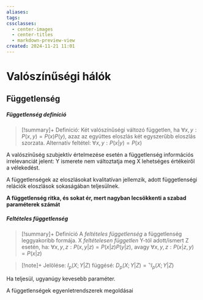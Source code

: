 ```yaml
---
aliases: 
tags: 
cssclasses:
  - center-images
  - center-titles
  - markdown-preview-view
created: 2024-11-21 11:01
---
```


# Valószínűségi hálók

## Függetlenség
##### Függetlenség definíció

>[!summary]+ Definíció:
>Két valószínűségi változó független, ha
> $\forall x,y: P(x,y)= P(x)P(y)$, azaz az együttes eloszlás két egyszerűbb eloszlás szorzata. Alternatív feltétel: $\forall x,y: P(x|y)=P(x)$

A valószínűség szubjektív értelmezése esetén a függetlenség információs irrelevanciát jelent: Y ismerete nem változtatja meg X lehetséges értékeiről a vélekedést.

A függetlenségek az eloszlásokat kvalitatívan jellemzik, adott függetlenségi relációk eloszlások sokaságában teljesülnek.

**A függetlenség ritka, és sokat ér, mert nagyban lecsökkenti a szabad paraméterek számát**

##### Feltételes függetlenség

>[!summary]+ Definíció
>A *feltételes függetlenség* a függetlenség leggyakoribb formája. X *feltételesen független* Y-tól adott/ismert Z esetén, ha:
> $\forall x,y,z: P(x,y|z)=P(x|z)P(y|z)$, avagy
> $\forall x,y,z: P(x|z,y)=P(x|z)$

>[!note]+ Jelölése:
> $I_{p}(X;Y|Z)$
> függésé: $D_{p}(X;Y|Z)=\urcorner I_{p}(X;Y|Z)$

Ha teljesül, ugyanúgy kevesebb paraméter.


A függetlenségek egyenletrendszerek megoldásai